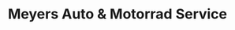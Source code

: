 ---
title: "Meyers Auto & Motorrad Service"
url: /hauenstein/meyers-auto-und-motorrad-service/
shop: Autowerkstatt
---